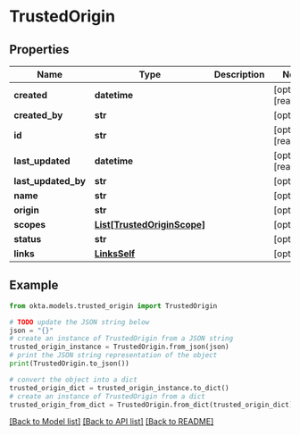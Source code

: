 # TrustedOrigin


## Properties

Name | Type | Description | Notes
------------ | ------------- | ------------- | -------------
**created** | **datetime** |  | [optional] [readonly] 
**created_by** | **str** |  | [optional] 
**id** | **str** |  | [optional] [readonly] 
**last_updated** | **datetime** |  | [optional] [readonly] 
**last_updated_by** | **str** |  | [optional] 
**name** | **str** |  | [optional] 
**origin** | **str** |  | [optional] 
**scopes** | [**List[TrustedOriginScope]**](TrustedOriginScope.md) |  | [optional] 
**status** | **str** |  | [optional] 
**links** | [**LinksSelf**](LinksSelf.md) |  | [optional] 

## Example

```python
from okta.models.trusted_origin import TrustedOrigin

# TODO update the JSON string below
json = "{}"
# create an instance of TrustedOrigin from a JSON string
trusted_origin_instance = TrustedOrigin.from_json(json)
# print the JSON string representation of the object
print(TrustedOrigin.to_json())

# convert the object into a dict
trusted_origin_dict = trusted_origin_instance.to_dict()
# create an instance of TrustedOrigin from a dict
trusted_origin_from_dict = TrustedOrigin.from_dict(trusted_origin_dict)
```
[[Back to Model list]](../README.md#documentation-for-models) [[Back to API list]](../README.md#documentation-for-api-endpoints) [[Back to README]](../README.md)


